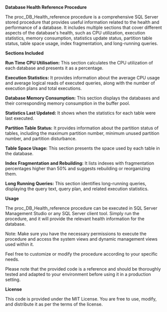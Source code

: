 **Database Health Reference Procedure**

The proc_DB_Health_reference procedure is a comprehensive SQL Server stored procedure that provides useful information related to the health and performance of a database. It includes multiple sections that cover different aspects of the database's health, such as CPU utilization, execution statistics, memory consumption, statistics update status, partition table status, table space usage, index fragmentation, and long-running queries.

**Sections Included**

**Run Time CPU Utilisation:** This section calculates the CPU utilization of each database and presents it as a percentage.

**Execution Statistics:** It provides information about the average CPU usage and average logical reads of executed queries, along with the number of execution plans and total executions.

**Database Memory Consumption:** This section displays the databases and their corresponding memory consumption in the buffer pool.

**Statistics Last Updated:** It shows when the statistics for each table were last executed.

**Partition Table Status:** It provides information about the partition status of tables, including the maximum partition number, minimum unused partition number, and partition disturbance.

**Table Space Usage:** This section presents the space used by each table in the database.

**Index Fragmentation and Rebuilding:** It lists indexes with fragmentation percentages higher than 50% and suggests rebuilding or reorganizing them.

**Long Running Queries:** This section identifies long-running queries, displaying the query text, query plan, and related execution statistics.


**Usage**

The proc_DB_Health_reference procedure can be executed in SQL Server Management Studio or any SQL Server client tool. Simply run the procedure, and it will provide the relevant health information for the database.

Note: Make sure you have the necessary permissions to execute the procedure and access the system views and dynamic management views used within it.

Feel free to customize or modify the procedure according to your specific needs.

Please note that the provided code is a reference and should be thoroughly tested and adapted to your environment before using it in a production setting.

**License**

This code is provided under the MIT License. You are free to use, modify, and distribute it as per the terms of the license.
